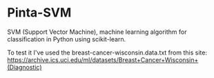 # Pinta-SVM
SVM (Support Vector Machine), machine learning algorithm for classification in Python using scikit-learn.

To test it I've used the breast-cancer-wisconsin.data.txt from this site: 
https://archive.ics.uci.edu/ml/datasets/Breast+Cancer+Wisconsin+(Diagnostic)
